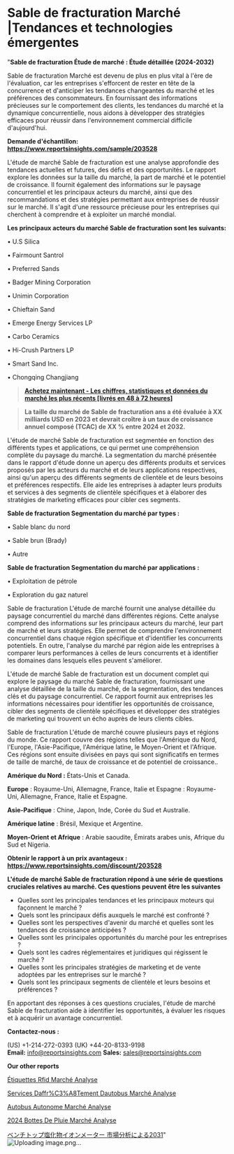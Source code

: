 # Sable de fracturation Marché |Tendances et technologies émergentes

"<strong>Sable de fracturation Étude de marché : Étude détaillée (2024-2032)</strong>

Sable de fracturation Marché est devenu de plus en plus vital à l'ère de l'évaluation, car les entreprises s'efforcent de rester en tête de la concurrence et d'anticiper les tendances changeantes du marché et les préférences des consommateurs. En fournissant des informations précieuses sur le comportement des clients, les tendances du marché et la dynamique concurrentielle, nous aidons à développer des stratégies efficaces pour réussir dans l'environnement commercial difficile d'aujourd'hui.

<strong>Demande d'échantillon: <a href=https://www.reportsinsights.com/sample/203528>https://www.reportsinsights.com/sample/203528</a></strong>

L'étude de marché Sable de fracturation est une analyse approfondie des tendances actuelles et futures, des défis et des opportunités. Le rapport explore les données sur la taille du marché, la part de marché et le potentiel de croissance. Il fournit également des informations sur le paysage concurrentiel et les principaux acteurs du marché, ainsi que des recommandations et des stratégies permettant aux entreprises de réussir sur le marché. Il s'agit d'une ressource précieuse pour les entreprises qui cherchent à comprendre et à exploiter un marché mondial.

<strong>Les principaux acteurs du marché Sable de fracturation sont les suivants:</strong>

• U.S Silica

• Fairmount Santrol

• Preferred Sands

• Badger Mining Corporation

• Unimin Corporation

• Chieftain Sand

• Emerge Energy Services LP

• Carbo Ceramics

• Hi-Crush Partners LP

• Smart Sand Inc.

• Chongqing Changjiang
<blockquote><a href=https://www.reportsinsights.com/buynow/203528><span style=text-decoration: underline;><strong>Achetez maintenant - Les chiffres, statistiques et données du marché les plus récents [livrés en 48 à 72 heures]</strong></span></a></blockquote>
<blockquote><span style=text-decoration: underline;><strong>La taille du marché de Sable de fracturation ans a été évaluée à XX milliards USD en 2023 et devrait croître à un taux de croissance annuel composé (TCAC) de XX % entre 2024 et 2032.</strong></span></blockquote>
L'étude de marché Sable de fracturation est segmentée en fonction des différents types et applications, ce qui permet une compréhension complète du paysage du marché. La segmentation du marché présentée dans le rapport d'étude donne un aperçu des différents produits et services proposés par les acteurs du marché et de leurs applications respectives, ainsi qu'un aperçu des différents segments de clientèle et de leurs besoins et préférences respectifs. Elle aide les entreprises à adapter leurs produits et services à des segments de clientèle spécifiques et à élaborer des stratégies de marketing efficaces pour cibler ces segments.

<strong>Sable de fracturation Segmentation du marché par types :</strong>

• Sable blanc du nord

• Sable brun (Brady)

• Autre

<strong>Sable de fracturation Segmentation du marché par applications :</strong>

• Exploitation de pétrole

• Exploration du gaz naturel

Sable de fracturation L'étude de marché fournit une analyse détaillée du paysage concurrentiel du marché dans différentes régions. Cette analyse comprend des informations sur les principaux acteurs du marché, leur part de marché et leurs stratégies. Elle permet de comprendre l'environnement concurrentiel dans chaque région spécifique et d'identifier les concurrents potentiels. En outre, l'analyse du marché par région aide les entreprises à comparer leurs performances à celles de leurs concurrents et à identifier les domaines dans lesquels elles peuvent s'améliorer.

L'étude de marché Sable de fracturation est un document complet qui explore le paysage du marché Sable de fracturation, fournissant une analyse détaillée de la taille du marché, de la segmentation, des tendances clés et du paysage concurrentiel. Ce rapport fournit aux entreprises les informations nécessaires pour identifier les opportunités de croissance, cibler des segments de clientèle spécifiques et développer des stratégies de marketing qui trouvent un écho auprès de leurs clients cibles.

Sable de fracturation L'étude de marché couvre plusieurs pays et régions du monde. Ce rapport couvre des régions telles que l'Amérique du Nord, l'Europe, l'Asie-Pacifique, l'Amérique latine, le Moyen-Orient et l'Afrique. Ces régions sont ensuite divisées en pays qui sont significatifs en termes de taille de marché, de taux de croissance et de potentiel de croissance..

<strong>Amérique du Nord :</strong> États-Unis et Canada.

<strong>Europe</strong> : Royaume-Uni, Allemagne, France, Italie et Espagne : Royaume-Uni, Allemagne, France, Italie et Espagne.

<strong>Asie-Pacifique</strong> : Chine, Japon, Inde, Corée du Sud et Australie.

<strong>Amérique latine</strong> : Brésil, Mexique et Argentine.

<strong>Moyen-Orient et Afrique</strong> : Arabie saoudite, Émirats arabes unis, Afrique du Sud et Nigeria.

<strong>Obtenir le rapport à un prix avantageux : <a href=https://www.reportsinsights.com/discount/203528>https://www.reportsinsights.com/discount/203528</a></strong>

<strong>L'étude de marché Sable de fracturation répond à une série de questions cruciales relatives au marché. Ces questions peuvent être les suivantes</strong>
<ul>
  <li>Quelles sont les principales tendances et les principaux moteurs qui façonnent le marché ?</li>
  <li>Quels sont les principaux défis auxquels le marché est confronté ?</li>
  <li>Quelles sont les perspectives d'avenir du marché et quelles sont les tendances de croissance anticipées ?</li>
  <li>Quelles sont les principales opportunités du marché pour les entreprises ?</li>
  <li>Quels sont les cadres réglementaires et juridiques qui régissent le marché ?</li>
  <li>Quelles sont les principales stratégies de marketing et de vente adoptées par les entreprises sur le marché ?</li>
  <li>Quels sont les principaux segments de clientèle et leurs besoins et préférences ?</li>
</ul>
En apportant des réponses à ces questions cruciales, l'étude de marché Sable de fracturation aide à identifier les opportunités, à évaluer les risques et à acquérir un avantage concurrentiel.

<strong>Contactez-nous :</strong>

(US) +1-214-272-0393
(UK) +44-20-8133-9198
<strong>Email:</strong> <a>info@reportsinsights.com</a>
<strong>Sales:</strong> <a>sales@reportsinsights.com</a>

<strong>Our other reports</strong>

<a href=https://fr.linkedin.com/pulse/étiquettes-rfid-marchéprêt-à-être-témoin-des-opportunités/>Étiquettes Rfid Marché Analyse</a>

<a href=https://www.linkedin.com/pulse/services-daffr%C3%A8tement-dautobus-march%C3%A9-analyse-oijyc/>Services Daffr%C3%A8Tement Dautobus Marché Analyse</a>

<a href=https://www.linkedin.com/pulse/autobus-autonome-march%C3%A9-perspectives-szprf/>Autobus Autonome Marché Analyse</a>

<a href=https://www.linkedin.com/pulse/2024-bottes-de-pluie-march%C3%A9-rapport-analyse-fqflc/>2024 Bottes De Pluie Marché Analyse</a>

<a href=https://www.linkedin.com/pulse/ベンチトップ塩化物イオンメーター-市場2023新興トレンド2028-reportsinsights-pvt-ltd/>ベンチトップ塩化物イオンメーター 市場分析による2031</a>"
![Uploading image.png…]()
